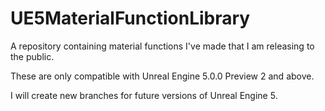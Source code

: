 # UE5MaterialFunctionLibrary
A repository containing material functions I've made that I am releasing to the public.  
  
These are only compatible with Unreal Engine 5.0.0 Preview 2 and above.  
  
I will create new branches for future versions of Unreal Engine 5.  